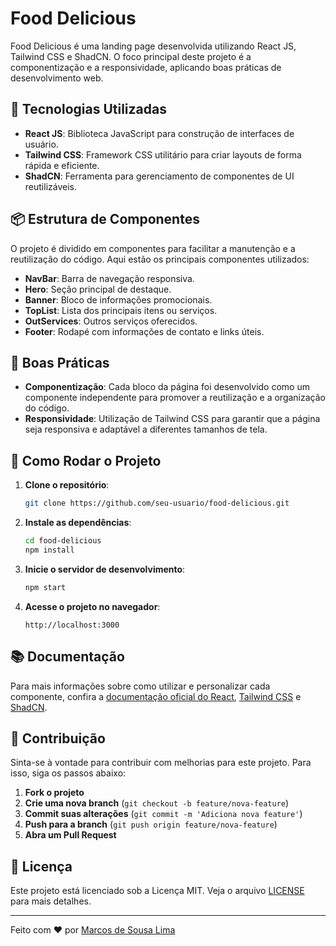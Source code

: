 # Food Delicious

Food Delicious é uma landing page desenvolvida utilizando React JS, Tailwind CSS e ShadCN. O foco principal deste projeto é a componentização e a responsividade, aplicando boas práticas de desenvolvimento web.

## 🚀 Tecnologias Utilizadas

- **React JS**: Biblioteca JavaScript para construção de interfaces de usuário.
- **Tailwind CSS**: Framework CSS utilitário para criar layouts de forma rápida e eficiente.
- **ShadCN**: Ferramenta para gerenciamento de componentes de UI reutilizáveis.

## 📦 Estrutura de Componentes

O projeto é dividido em componentes para facilitar a manutenção e a reutilização do código. Aqui estão os principais componentes utilizados:

- **NavBar**: Barra de navegação responsiva.
- **Hero**: Seção principal de destaque.
- **Banner**: Bloco de informações promocionais.
- **TopList**: Lista dos principais itens ou serviços.
- **OutServices**: Outros serviços oferecidos.
- **Footer**: Rodapé com informações de contato e links úteis.

## 📐 Boas Práticas

- **Componentização**: Cada bloco da página foi desenvolvido como um componente independente para promover a reutilização e a organização do código.
- **Responsividade**: Utilização de Tailwind CSS para garantir que a página seja responsiva e adaptável a diferentes tamanhos de tela.

## 📄 Como Rodar o Projeto

1. **Clone o repositório**:
    ```bash
    git clone https://github.com/seu-usuario/food-delicious.git
    ```

2. **Instale as dependências**:
    ```bash
    cd food-delicious
    npm install
    ```

3. **Inicie o servidor de desenvolvimento**:
    ```bash
    npm start
    ```

4. **Acesse o projeto no navegador**:
    ```plaintext
    http://localhost:3000
    ```

## 📚 Documentação

Para mais informações sobre como utilizar e personalizar cada componente, confira a [documentação oficial do React](https://reactjs.org/docs/getting-started.html), [Tailwind CSS](https://tailwindcss.com/docs) e [ShadCN](https://shadcn.dev/docs).

## 🤝 Contribuição

Sinta-se à vontade para contribuir com melhorias para este projeto. Para isso, siga os passos abaixo:

1. **Fork o projeto**
2. **Crie uma nova branch** (`git checkout -b feature/nova-feature`)
3. **Commit suas alterações** (`git commit -m 'Adiciona nova feature'`)
4. **Push para a branch** (`git push origin feature/nova-feature`)
5. **Abra um Pull Request**

## 📝 Licença

Este projeto está licenciado sob a Licença MIT. Veja o arquivo [LICENSE](LICENSE) para mais detalhes.

---

Feito com ❤️ por [Marcos de Sousa Lima](https://github.com/marcos-lima-dev)
